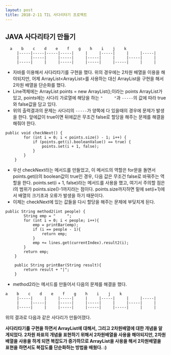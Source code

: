 ```yaml
---
layout: post
title: 2018-2-11 TIL 사다리타기 프로젝트
---
```


## JAVA 사다리타기 만들기

```
  a    b    c    d    e    f    g    h    i    j    k
     |-----|-----|-----|-----|     |     |-----|     |     |-----|
     |     |-----|     |-----|     |-----|     |     |-----|     |
     |-----|     |     |-----|     |-----|     |-----|     |     |
```

- 자바를 이용해서 사다리타기를 구현을 했다. 위의 경우에는 2차원 배열을 이용을 해야되지만, 어제 ArrayList<ArrayList<Boolean>>를 사용하는 대신 ArrayList<Line>을 구현을 해서 2차원 배열을 단순화를 했다.
- Line객체에는 ArrayList<Boolean> points = new ArrayList<Boolean>();이라는 points ArrayList가 있고, points에는 사다리 가로열에 해당을 하는 ```"     "```과 ```-----```의 값에 따라 true와 false값을 담고 있다.
- 위의 출력결과의 문제는 사다리의 ```-----```가 양쪽에 다 있을때의 경우에 문제가 발생을 한다. 앞에값이 true이면 뒤에값은 무조건 false로 할당을 해주는 문제를 해결을 해줘야 한다.

```
public void checkNext() {
        for (int i = 0; i < points.size() - 1; i++) {
            if (points.get(i).booleanValue() == true) {
                points.set(i + 1, false);
            }
        }
    }
```

- 우선 checkNext라는 메서드를 만들었고, 이 메서드의 역할은 for문을 돌면서 points.get(i)의 boolean값이 true인 경우, 다음 값은 무조건 false로 바꿔주는 역할을 한다. points.set(i + 1, false)라는 메서드를 사용을 했고, 여기서 주의할 점은 i의 범위가 points.size()-1까지라는 점이다. points.size까지하면 밑에 set(i+1)에서 배열의 크기초과 오류가 발생을 하기 때문이다.
- 이제는 checkNext에 있는 값들을 다시 할당을 해주는 문제에 부딪치게 된다.
```
public String method2(int people) {
        String emp = "     ";
        for (int i = 0; i < people; i++){
            emp = printBar(emp);
            if (i == people - 1){
                return emp;
            }
            emp += lines.get(currentIndex).result2(i);
        }
        return emp;
    }

    public String printBar(String result){
        return result + "|";
    }
```

- method2라는 메서드를 만들어서 다음의 문제를 해결을 했다.

```
a    b    c    d    e    f    g    h    i    j    k
     |-----|     |     |-----|     |     |-----|     |     |-----|
     |     |-----|     |-----|     |-----|     |     |-----|     |
     |-----|     |     |-----|     |-----|     |-----|     |     |
```

위의 결과로 다음과 같은 사다리가 만들어졌다.

**사다리타기를 구현을 하면서 ArrayList에 대해서, 그리고 2차원배열에 대한 개념을 알게되었다. 2차원 좌표의 개념을 표현하기 위해서 2차원배열을 사용을 해야되지만, 2차원 배열을 사용을 하게 되면 복잡도가 증가하므로 ArrayList<Line>을 사용을 해서 2차원배열을 표현을 하면서도 복잡도를 단순화하는 방법을 배웠다. :)**
